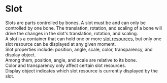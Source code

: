 # Slot

Slots are parts controlled by bones. A slot must be and can only be controlled by one bone. The translation, rotation, and scaling of a bone will drive the changes in the slot's translation, rotation, and scaling.
<br>
A slot is a container that can hold one or more [slot resources](./attachment), but only one slot resource can be displayed at any given moment.
<br>
Slot properties include: position, angle, scale, color, transparency, and display object.
<br>
Among them, position, angle, and scale are relative to its bone.
<br>
Color and transparency only affect certain slot resources.
<br>
Display object indicates which slot resource is currently displayed by the slot.